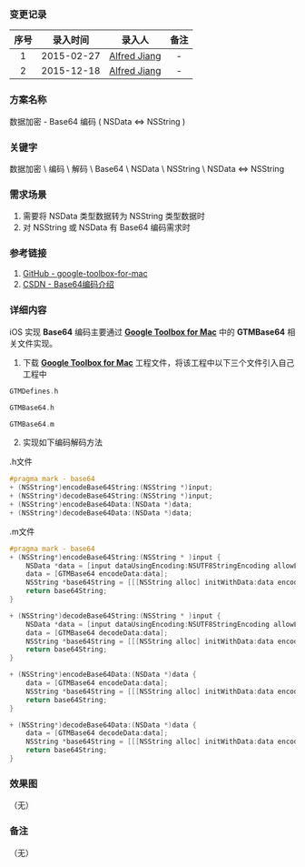 ### 变更记录

| 序号 | 录入时间 | 录入人 | 备注 |
|:--------:|:--------:|:--------:|:--------:|
| 1 | 2015-02-27 | [Alfred Jiang](https://github.com/viktyz) | - |
| 2 | 2015-12-18 | [Alfred Jiang](https://github.com/viktyz) | - |

### 方案名称

数据加密 - Base64 编码 ( NSData <=> NSString )

### 关键字

数据加密 \ 编码 \ 解码 \ Base64 \ NSData \ NSString \ NSData <=> NSString

### 需求场景

1. 需要将 NSData 类型数据转为 NSString 类型数据时
2. 对 NSString 或 NSData 有 Base64 编码需求时

### 参考链接

1. [GitHub - google-toolbox-for-mac](https://github.com/google/google-toolbox-for-mac)
2. [CSDN - Base64编码介绍](http://blog.csdn.net/freefalcon/article/details/1505765)

### 详细内容

iOS 实现 **Base64** 编码主要通过 [**Google Toolbox for Mac**](https://github.com/google/google-toolbox-for-mac) 中的 **GTMBase64** 相关文件实现。

1. 下载 [**Google Toolbox for Mac**](https://github.com/google/google-toolbox-for-mac) 工程文件，将该工程中以下三个文件引入自己工程中
```objective-c
GTMDefines.h

GTMBase64.h

GTMBase64.m
```

2. 实现如下编码解码方法

.h文件

```objective-c
#pragma mark - base64
+ (NSString*)encodeBase64String:(NSString *)input;
+ (NSString*)decodeBase64String:(NSString *)input;
+ (NSString*)encodeBase64Data:(NSData *)data;
+ (NSString*)decodeBase64Data:(NSData *)data;
```

.m文件
```objective-c
#pragma mark - base64
+ (NSString*)encodeBase64String:(NSString * )input {
    NSData *data = [input dataUsingEncoding:NSUTF8StringEncoding allowLossyConversion:YES];
    data = [GTMBase64 encodeData:data];
    NSString *base64String = [[[NSString alloc] initWithData:data encoding:NSUTF8StringEncoding] autorelease];
    return base64String;
}

+ (NSString*)decodeBase64String:(NSString * )input {
    NSData *data = [input dataUsingEncoding:NSUTF8StringEncoding allowLossyConversion:YES];
    data = [GTMBase64 decodeData:data];
    NSString *base64String = [[[NSString alloc] initWithData:data encoding:NSUTF8StringEncoding] autorelease];
    return base64String;
}

+ (NSString*)encodeBase64Data:(NSData *)data {
    data = [GTMBase64 encodeData:data];
    NSString *base64String = [[[NSString alloc] initWithData:data encoding:NSUTF8StringEncoding] autorelease];
    return base64String;
}

+ (NSString*)decodeBase64Data:(NSData *)data {
    data = [GTMBase64 decodeData:data];
    NSString *base64String = [[[NSString alloc] initWithData:data encoding:NSUTF8StringEncoding] autorelease];
    return base64String;
}
```

### 效果图
（无）

### 备注
（无）

